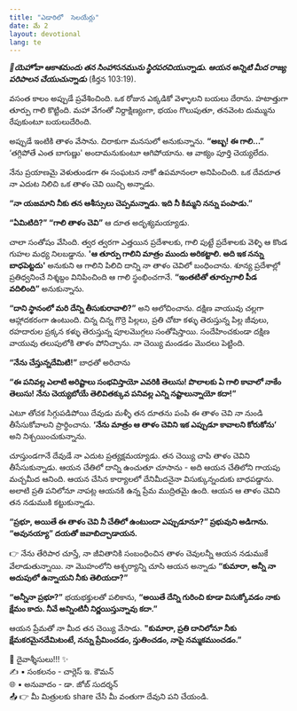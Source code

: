 ```yaml
---
title: "ఎడారిలో  సెలయేర్లు"
date: మే 2
layout: devotional
lang: te
---
```


***📖యెహోవా ఆకాశమందు తన సింహాసనమును స్థిరపరచియున్నాడు. ఆయన అన్నిటి మీద రాజ్య పరిపాలన చేయుచున్నాడు***
(కీర్తన 103:19). 

వసంత కాలం అప్పుడే ప్రవేశించింది. ఒక రోజున ఎక్కడికో వెళ్ళాలని బయలు దేరాను. హటాత్తుగా తూర్పు గాలి కొట్టింది. మహా వేగంతో నిర్దాక్షిణ్యంగా, భయం గొలుపుతూ, తనవెంట దుమ్మును రేపుకుంటూ బయలుదేరింది.

అప్పుడే ఇంటికి తాళం వేసాను. చిరాకుగా మనసులో అనుకున్నాను. **“అబ్బ! ఈ గాలి...”** ‘తగ్గిపోతే ఎంత బాగుణ్ణు' అందామనుకుంటూ ఆగిపోయాను. ఆ వాక్యం పూర్తి చెయ్యలేదు.

నేను ప్రయాణమై వెళుతుండగా ఈ సంఘటన నాకో ఉపమానంలా అనిపించింది. ఒక దేవదూత నా ఎదుట నిలిచి ఒక తాళం చెవి యిచ్చి అన్నాడు. 

**“నా యజమాని నీకు తన ఆశీస్సులు చెప్పమన్నాడు. ఇది నీ కిమ్మని నన్ను పంపాడు.”**

**“ఏమిటిది?” “గాలి తాళం చెవి”** ఆ దూత అదృశ్యమయ్యాడు.

చాలా సంతోషం వేసింది. త్వర త్వరగా ఎత్తయిన ప్రదేశాలకు, గాలి పుట్టే ప్రదేశాలకు వెళ్ళి ఆ కొండ గుహల మధ్య నిలబడ్డాను. **'ఆ తూర్పు గాలిని మాత్రం ముందు అరికట్టాలి. అది ఇక నన్ను బాధపెట్టదు'** అనుకుని ఆ గాలిని పిలిచి దాన్ని నా తాళం చెవిలో బంధించాను. శూన్య ప్రదేశాల్లో ప్రతిధ్వనించే నిశ్శబ్దం వినిపించింది ఆ గాలి స్థంభించగానే. **“ఇంతటితో తూర్పుగాలి పీడ వదిలింది”** అనుకున్నాను.

**“దాని స్థానంలో మరి దేన్ని తీసుకురావాలి?”** అని ఆలోచించాను. దక్షిణ వాయువు చల్లగా ఆహ్లాదకరంగా ఉంటుంది. చిన్న చిన్న గొర్రె పిల్లలు, ప్రతి చోటా కళ్ళు తెరుస్తున్న పిల్ల జీవులు, రహదారుల ప్రక్కన కళ్ళు తెరుస్తున్న పూలమొగ్గలు సంతోషిస్తాయి. సందేహించకుండా దక్షిణ వాయువు తలుపులోకి తాళం పోనిచ్చాను. నా చెయ్యి మండడం మొదలు పెట్టింది.

**“నేను చేస్తున్నదేమిటి!”** బాధతో అరిచాను 

**“ఈ పనివల్ల ఎలాటి అరిష్టాలు సంభవిస్తాయో ఎవరికి తెలుసు! పొలాలకు ఏ గాలి కావాలో నాకేం తెలుసు! నేను చెయ్యబోయే తెలివితక్కువ పనివల్ల ఎన్ని నష్టాలున్నాయో కదా!”**

ఎటూ తోచక సిగ్గుపడిపోయి దేవుడు మళ్ళీ తన దూతను పంపి ఈ తాళం చెవి నా నుండి తీసేసుకోవాలని ప్రార్ధించాను. **‘నేను మాత్రం ఆ తాళం చెవిని ఇక ఎప్పుడూ కావాలని కోరుకోను’** అని నిశ్చయించుకున్నాను.

చూస్తుండగానే దేవుడే నా ఎదుట ప్రత్యక్షమయ్యాడు. తన చెయ్యి చాపి తాళం చెవిని తీసేసుకున్నాడు. ఆయన చేతిలో దాన్ని ఉంచుతూ చూసాను - అది ఆయన చేతిలోని గాయపు మచ్చమీద ఆనింది. ఆయన చేసిన కార్యాలలో దేనిమీదనైనా విసుక్కున్నందుకు బాధపడ్డాను. అలాటి ప్రతి పనిలోనూ నాపట్ల ఆయనకి ఉన్న ప్రేమ ముద్రితమై ఉంది. ఆయన ఆ తాళం చెవిని తన నడుముకి కట్టుకున్నాడు.

**“ప్రభూ, అయితే ఈ తాళం చెవి నీ చేతిలో ఉంటుందా ఎప్పుడూనూ?” ప్రభువుని అడిగాను. “అవునయ్యా” దయతో జవాబిచ్చాడాయన.**

👉 నేను తేరిపార చూస్తే, నా జీవితానికి సంబంధించిన తాళం చెవులన్నీ ఆయన నడుముకే వేలాడుతున్నాయి. నా మొహంలోని ఆశ్చర్యాన్ని చూసి ఆయన అన్నాడు **“కుమారా, అన్నీ నా అదుపులో ఉన్నాయని నీకు తెలియదా?”**

**“అన్నీనా ప్రభూ?”** భయభక్తులతో పలికాను, **“అయితే దేన్ని గురించి కూడా విసుక్కోవడం నాకు క్షేమం కాదు. నీవే అన్నింటినీ నిర్ణయిస్తున్నావు కదా.”**

 ఆయన ప్రేమతో నా మీద తన చెయ్యి వేసాడు. **"కుమారా, ప్రతి దానిలోనూ నీకు క్షేమకరమైనదేమిటంటే, నన్ను ప్రేమించడం, స్తుతించడం, నాపై నమ్మకముంచడం.”**


<div class="blessing">🙏 <span class="bless-text">దైవాశ్శీసులు!!!</span> ✨</div>

<div class="credit">✍️ <span class="credit-text">▪ సంకలనం - చార్లెస్ ఇ. కౌమన్</span></div>
<div class="credit">🌐 <span class="credit-text">▪ అనువాదం - డా. జోబ్ సుదర్శన్</span></div>


<div class="share">📤 👉 <span class="share-text">మీ మిత్రులకు share చేసి మీ వంతుగా దేవుని పని చేయండి.</span></div>
